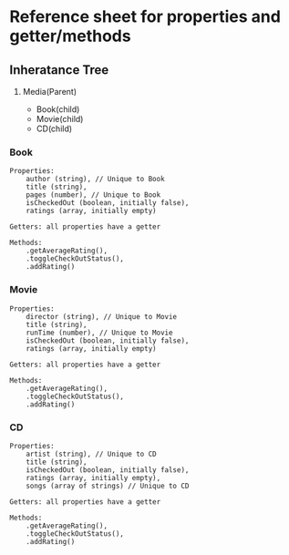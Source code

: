 # Reference sheet for properties and getter/methods

## Inheratance Tree

 
<ol>
    <li>Media(Parent)</li>
    <ul>
        <li>Book(child)</li>
        <li>Movie(child)</li>
        <li>CD(child)</li>
    </ul>
</ol>

### Book
    Properties: 
        author (string), // Unique to Book 
        title (string), 
        pages (number), // Unique to Book
        isCheckedOut (boolean, initially false), 
        ratings (array, initially empty)

    Getters: all properties have a getter

    Methods:
        .getAverageRating(),
        .toggleCheckOutStatus(),
        .addRating() 

### Movie
    Properties: 
        director (string), // Unique to Movie
        title (string),
        runTime (number), // Unique to Movie 
        isCheckedOut (boolean, initially false), 
        ratings (array, initially empty)

    Getters: all properties have a getter

    Methods:
        .getAverageRating(),
        .toggleCheckOutStatus(),
        .addRating()
    
### CD
    Properties:
        artist (string), // Unique to CD
        title (string),
        isCheckedOut (boolean, initially false),
        ratings (array, initially empty),
        songs (array of strings) // Unique to CD

    Getters: all properties have a getter

    Methods: 
        .getAverageRating(), 
        .toggleCheckOutStatus(),
        .addRating()